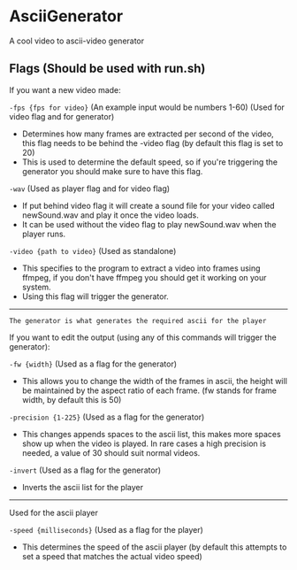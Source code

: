 # AsciiGenerator
A cool video to ascii-video generator

Flags (Should be used with run.sh)
-----------------------------------------------------------------------------------------------------------------------------------
If you want a new video made:

``-fps {fps for video}`` (An example input would be numbers 1-60) (Used for video flag and for generator) 
- Determines how many frames are extracted per second of the video, this flag needs to be behind the -video flag (by default this flag is set to 20)
- This is used to determine the default speed, so if you're triggering the generator you should make sure to have this flag.

``-wav`` (Used as player flag and for video flag)
- If put behind video flag it will create a sound file for your video called newSound.wav and play it once the video loads.
- It can be used without the video flag to play newSound.wav when the player runs.

``-video {path to video}`` (Used as standalone)
- This specifies to the program to extract a video into frames using ffmpeg, if you don't have ffmpeg you should get it working on your system.
- Using this flag will trigger the generator.
-----------------------------------------------------------------------------------------------------------------------------------
``The generator is what generates the required ascii for the player``

If you want to edit the output (using any of this commands will trigger the generator): 

``-fw {width}`` (Used as a flag for the generator)
- This allows you to change the width of the frames in ascii, the height will be maintained by the aspect ratio of each frame. (fw stands for frame width, by default this is 50)

``-precision {1-225}`` (Used as a flag for the generator)
- This changes appends spaces to the ascii list, this makes more spaces show up when the video is played. In rare cases a high precision is needed, a value of 30 should suit normal videos. 

``-invert`` (Used as a flag for the generator)
- Inverts the ascii list for the player
-----------------------------------------------------------------------------------------------------------------------------------
Used for the ascii player

``-speed {milliseconds}`` (Used as a flag for the player)
- This determines the speed of the ascii player (by default this attempts to set a speed that matches the actual video speed) 
